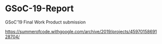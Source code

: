 # GSoC-19-Report
GSoC'19 Final Work Product submission

https://summerofcode.withgoogle.com/archive/2019/projects/4597015869128704/
